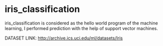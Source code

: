 # iris_classification
iris_classification is considered as the hello world program of the machine learning, I performed prediction with the help of support vector machines.

DATASET LINK:
http://archive.ics.uci.edu/ml/datasets/Iris

